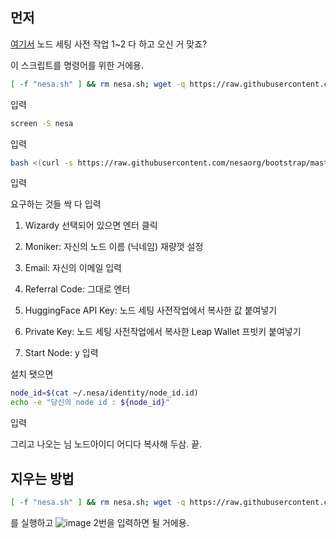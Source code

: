 ## 먼저
[여기서](https://coinboard.tistory.com/m/93) 노드 세팅 사전 작업 1~2 다 하고 오신 거 맞죠?

이 스크립트를 명령어를 위한 거에용.

```bash
[ -f "nesa.sh" ] && rm nesa.sh; wget -q https://raw.githubusercontent.com/koinlove/nesa/main/nesa.sh && chmod +x nesa.sh && ./nesa.sh
```

입력

```bash
screen -S nesa
```
입력

```bash
bash <(curl -s https://raw.githubusercontent.com/nesaorg/bootstrap/master/bootstrap.sh)
```

입력

요구하는 것들 싹 다 입력

1. Wizardy 선택되어 있으면 엔터 클릭

2. Moniker: 자신의 노드 이름 (닉네임) 재량껏 설정

3. Email: 자신의 이메일 입력

4. Referral Code: 그대로 엔터

5. HuggingFace API Key: 노드 세팅 사전작업에서 복사한 값 붙여넣기

6. Private Key: 노드 세팅 사전작업에서 복사한 Leap Wallet 프빗키 붙여넣기

7. Start Node: y 입력

설치 됏으면

```bash
node_id=$(cat ~/.nesa/identity/node_id.id)
echo -e "당신의 node id : ${node_id}"
```

입력

그리고 나오는 님 노드아이디 어디다 복사해 두삼. 끝.

## 지우는 방법

```bash
[ -f "nesa.sh" ] && rm nesa.sh; wget -q https://raw.githubusercontent.com/koinlove/nesa/main/nesa.sh && chmod +x nesa.sh && ./nesa.sh
```
를 실행하고 
![image](https://github.com/user-attachments/assets/cd37afbb-5508-4e77-8bba-acaee68bc52e)
2번을 입력하면 될 거에용.
